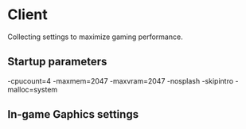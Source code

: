 # Client

Collecting settings to maximize gaming performance.

## Startup parameters

 -cpucount=4 -maxmem=2047 -maxvram=2047 -nosplash -skipintro -malloc=system
 
## In-game Gaphics settings